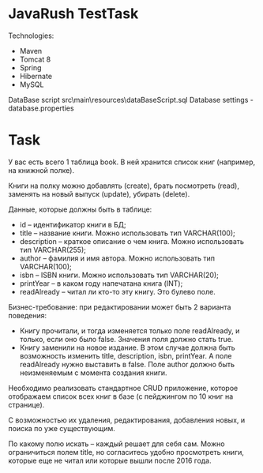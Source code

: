 # JavaRush TestTask

Technologies:
- Maven
- Tomcat 8
- Spring 
- Hibernate
- MySQL

DataBase script src\main\resources\dataBaseScript.sql
Database settings - database.properties

# Task
У вас есть всего 1 таблица book. В ней хранится список книг (например, на книжной полке). 

Книги на полку можно добавлять (create), брать посмотреть (read), заменять на новый выпуск (update), убирать (delete). 

Данные, которые должны быть в таблице: 
- id – идентификатор книги в БД; 
- title – название книги. Можно использовать тип VARCHAR(100); 
- description – краткое описание о чем книга. Можно использовать тип VARCHAR(255); 
- author – фамилия и имя автора. Можно использовать тип VARCHAR(100); 
- isbn – ISBN книги. Можно использовать тип VARCHAR(20); 
- printYear – в каком году напечатана книга (INT); 
- readAlready – читал ли кто-то эту книгу. Это булево поле. 

Бизнес-требование: при редактировании может быть 2 варианта поведения: 

- Книгу прочитали, и тогда изменяется только поле readAlready, и только, если оно было false. Значения поля должно стать true. 
- Книгу заменили на новое издание. В этом случае должна быть возможность изменить title, description, isbn, printYear. А поле readAlready нужно выставить в false. Поле author должно быть неизменяемым с момента создания книги. 

Необходимо реализовать стандартное CRUD приложение, которое отображаем список всех книг в базе (с пейджингом по 10 книг на странице). 

С возможностью их удаления, редактирования, добавления новых, и поиска по уже существующим. 

По какому полю искать – каждый решает для себя сам. Можно ограничиться полем title, но согласитесь удобно просмотреть книги, которые еще не читал или которые вышли после 2016 года.

